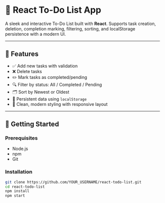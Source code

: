 # 📝 React To-Do List App

A sleek and interactive To-Do List built with **React**. Supports task creation, deletion, completion marking, filtering, sorting, and localStorage persistence with a modern UI.

---

## 🔧 Features

- ✅ Add new tasks with validation
- ❌ Delete tasks
- ✏️ Mark tasks as completed/pending
- 🔍 Filter by status: All / Completed / Pending
- 🗂️ Sort by Newest or Oldest
- 💾 Persistent data using `localStorage`
- 🎨 Clean, modern styling with responsive layout

---

## 🚀 Getting Started

### Prerequisites

- Node.js
- npm
- Git

### Installation

```bash
git clone https://github.com/YOUR_USERNAME/react-todo-list.git
cd react-todo-list
npm install
npm start
